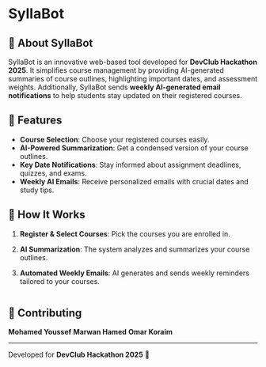 # SyllaBot

## 📌 About SyllaBot

SyllaBot is an innovative web-based tool developed for **DevClub Hackathon 2025**. It simplifies course management by providing AI-generated summaries of course outlines, highlighting important dates, and assessment weights. Additionally, SyllaBot sends **weekly AI-generated email notifications** to help students stay updated on their registered courses.

## 🚀 Features

- **Course Selection**: Choose your registered courses easily.
- **AI-Powered Summarization**: Get a condensed version of your course outlines.
- **Key Date Notifications**: Stay informed about assignment deadlines, quizzes, and exams.
- **Weekly AI Emails**: Receive personalized emails with crucial dates and study tips.

## 📖 How It Works

1. **Register & Select Courses**: Pick the courses you are enrolled in.
2. **AI Summarization**: The system analyzes and summarizes your course outlines.
3. **Automated Weekly Emails**: AI generates and sends weekly reminders tailored to your courses.


   ```

## 🤝 Contributing
**Mohamed Youssef**
**Marwan Hamed**
**Omar Koraim**


---

Developed for **DevClub Hackathon 2025** 🚀
